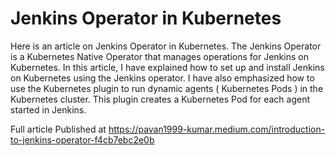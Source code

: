 # Jenkins Operator in Kubernetes
Here is an article on Jenkins Operator in Kubernetes. The Jenkins Operator is a Kubernetes Native Operator that manages operations for Jenkins on Kubernetes. In this article, I have explained how to set up and install Jenkins on Kubernetes using the Jenkins operator. I have also emphasized how to use the Kubernetes plugin to run dynamic agents ( Kubernetes Pods ) in the Kubernetes cluster. This plugin creates a Kubernetes Pod for each agent started in Jenkins.

Full article Published at https://pavan1999-kumar.medium.com/introduction-to-jenkins-operator-f4cb7ebc2e0b
